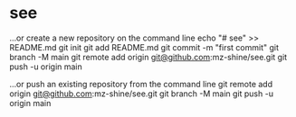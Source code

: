 # see
…or create a new repository on the command line
echo "# see" >> README.md
git init
git add README.md
git commit -m "first commit"
git branch -M main
git remote add origin git@github.com:mz-shine/see.git
git push -u origin main

…or push an existing repository from the command line
git remote add origin git@github.com:mz-shine/see.git
git branch -M main
git push -u origin main
